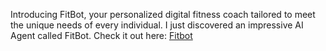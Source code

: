 Introducing FitBot, your personalized digital fitness coach tailored to meet the unique needs of every individual.
I just discovered an impressive AI Agent called FitBot. Check it out here: [Fitbot](https://flowagent.ai/ai-agent/ILAex4p1C70V/detail)
